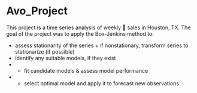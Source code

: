 # Avo_Project

This project is a time series analysis of weekly :avocado: sales in Houston, TX. The goal of the project was to apply the 
Box-Jenkins method to:
+ assess stationarity of the series + if nonstationary, transform series to stationarize (if possible)
+ identify any suitable models, if they exist
+ + fit candidate models & assess model performance
+ + select optimal model and apply it to forecast new observations

